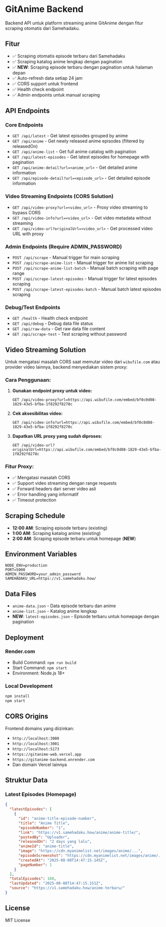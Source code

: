# GitAnime Backend

Backend API untuk platform streaming anime GitAnime dengan fitur scraping otomatis dari Samehadaku.

## Fitur

- ✅ Scraping otomatis episode terbaru dari Samehadaku
- ✅ Scraping katalog anime lengkap dengan pagination
- ✅ **NEW**: Scraping episode terbaru dengan pagination untuk halaman depan
- ✅ Auto-refresh data setiap 24 jam
- ✅ CORS support untuk frontend
- ✅ Health check endpoint
- ✅ Admin endpoints untuk manual scraping

## API Endpoints

### Core Endpoints
- `GET /api/latest` - Get latest episodes grouped by anime
- `GET /api/anime` - Get newly released anime episodes (filtered by releasedOn)
- `GET /api/anime-list` - Get full anime catalog with pagination
- `GET /api/latest-episodes` - Get latest episodes for homepage with pagination
- `GET /api/anime-detail?url=<anime_url>` - Get detailed anime information
- `GET /api/episode-detail?url=<episode_url>` - Get detailed episode information

### Video Streaming Endpoints (CORS Solution)
- `GET /api/video-proxy?url=<video_url>` - Proxy video streaming to bypass CORS
- `GET /api/video-info?url=<video_url>` - Get video metadata without streaming
- `GET /api/video-url?originalUrl=<video_url>` - Get processed video URL with proxy

### Admin Endpoints (Require ADMIN_PASSWORD)
- `POST /api/scrape` - Manual trigger for main scraping
- `POST /api/scrape-anime-list` - Manual trigger for anime list scraping
- `POST /api/scrape-anime-list-batch` - Manual batch scraping with page range
- `POST /api/scrape-latest-episodes` - Manual trigger for latest episodes scraping
- `POST /api/scrape-latest-episodes-batch` - Manual batch latest episodes scraping

### Debug/Test Endpoints
- `GET /health` - Health check endpoint
- `GET /api/debug` - Debug data file status
- `GET /api/raw-data` - Get raw data file content
- `GET /api/scrape-test` - Test scraping without password

## Video Streaming Solution

Untuk mengatasi masalah CORS saat memutar video dari `wibufile.com` atau provider video lainnya, backend menyediakan sistem proxy:

### Cara Penggunaan:

1. **Gunakan endpoint proxy untuk video:**
   ```
   GET /api/video-proxy?url=https://api.wibufile.com/embed/bf0c0d08-1829-43e5-bfba-1f8292f8278c
   ```

2. **Cek aksesibilitas video:**
   ```
   GET /api/video-info?url=https://api.wibufile.com/embed/bf0c0d08-1829-43e5-bfba-1f8292f8278c
   ```

3. **Dapatkan URL proxy yang sudah diproses:**
   ```
   GET /api/video-url?originalUrl=https://api.wibufile.com/embed/bf0c0d08-1829-43e5-bfba-1f8292f8278c
   ```

### Fitur Proxy:
- ✅ Mengatasi masalah CORS
- ✅ Support video streaming dengan range requests
- ✅ Forward headers dari server video asli
- ✅ Error handling yang informatif
- ✅ Timeout protection

## Scraping Schedule

- **12:00 AM**: Scraping episode terbaru (existing)
- **1:00 AM**: Scraping katalog anime (existing)  
- **2:00 AM**: Scraping episode terbaru untuk homepage (**NEW**)

## Environment Variables

```env
NODE_ENV=production
PORT=5000
ADMIN_PASSWORD=your_admin_password
SAMEHADAKU_URL=https://v1.samehadaku.how/
```

## Data Files

- `anime-data.json` - Data episode terbaru dan anime
- `anime-list.json` - Katalog anime lengkap
- **NEW**: `latest-episodes.json` - Episode terbaru untuk homepage dengan pagination

## Deployment

### Render.com
- Build Command: `npm run build`
- Start Command: `npm start`
- Environment: Node.js 18+

### Local Development
```bash
npm install
npm start
```

## CORS Origins

Frontend domains yang diizinkan:
- `http://localhost:3000`
- `http://localhost:3001` 
- `http://localhost:5173`
- `https://gitanime-web.vercel.app`
- `https://gitanime-backend.onrender.com`
- Dan domain Vercel lainnya

## Struktur Data

### Latest Episodes (Homepage)
```json
{
  "latestEpisodes": [
    {
      "id": "anime-title-episode-number",
      "title": "Anime Title",
      "episodeNumber": "1",
      "link": "https://v1.samehadaku.how/anime/anime-title/",
      "postedBy": "Uploader",
      "releasedOn": "2 days yang lalu",
      "animeId": "anime-title",
      "image": "https://cdn.myanimelist.net/images/anime/...",
      "episodeScreenshot": "https://cdn.myanimelist.net/images/anime/...",
      "createdAt": "2025-08-08T14:47:15.145Z",
      "pageNumber": 1
    }
  ],
  "totalEpisodes": 160,
  "lastUpdated": "2025-08-08T14:47:15.151Z",
  "source": "https://v1.samehadaku.how/anime-terbaru/"
}
```

## License

MIT License
